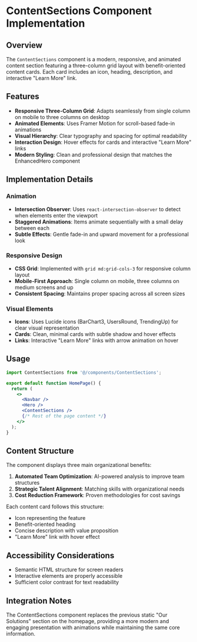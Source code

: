 # ContentSections Component Implementation

## Overview

The `ContentSections` component is a modern, responsive, and animated content section featuring a three-column grid layout with benefit-oriented content cards. Each card includes an icon, heading, description, and interactive "Learn More" link.

## Features

- **Responsive Three-Column Grid**: Adapts seamlessly from single column on mobile to three columns on desktop
- **Animated Elements**: Uses Framer Motion for scroll-based fade-in animations
- **Visual Hierarchy**: Clear typography and spacing for optimal readability
- **Interaction Design**: Hover effects for cards and interactive "Learn More" links
- **Modern Styling**: Clean and professional design that matches the EnhancedHero component

## Implementation Details

### Animation

- **Intersection Observer**: Uses `react-intersection-observer` to detect when elements enter the viewport
- **Staggered Animations**: Items animate sequentially with a small delay between each
- **Subtle Effects**: Gentle fade-in and upward movement for a professional look

### Responsive Design

- **CSS Grid**: Implemented with `grid md:grid-cols-3` for responsive column layout
- **Mobile-First Approach**: Single column on mobile, three columns on medium screens and up
- **Consistent Spacing**: Maintains proper spacing across all screen sizes

### Visual Elements

- **Icons**: Uses Lucide icons (BarChart3, UsersRound, TrendingUp) for clear visual representation
- **Cards**: Clean, minimal cards with subtle shadow and hover effects
- **Links**: Interactive "Learn More" links with arrow animation on hover

## Usage

```jsx
import ContentSections from '@/components/ContentSections';

export default function HomePage() {
  return (
    <>
      <Navbar />
      <Hero />
      <ContentSections />
      {/* Rest of the page content */}
    </>
  );
}
```

## Content Structure

The component displays three main organizational benefits:

1. **Automated Team Optimization**: AI-powered analysis to improve team structures
2. **Strategic Talent Alignment**: Matching skills with organizational needs
3. **Cost Reduction Framework**: Proven methodologies for cost savings

Each content card follows this structure:
- Icon representing the feature
- Benefit-oriented heading
- Concise description with value proposition
- "Learn More" link with hover effect

## Accessibility Considerations

- Semantic HTML structure for screen readers
- Interactive elements are properly accessible
- Sufficient color contrast for text readability

## Integration Notes

The ContentSections component replaces the previous static "Our Solutions" section on the homepage, providing a more modern and engaging presentation with animations while maintaining the same core information.
